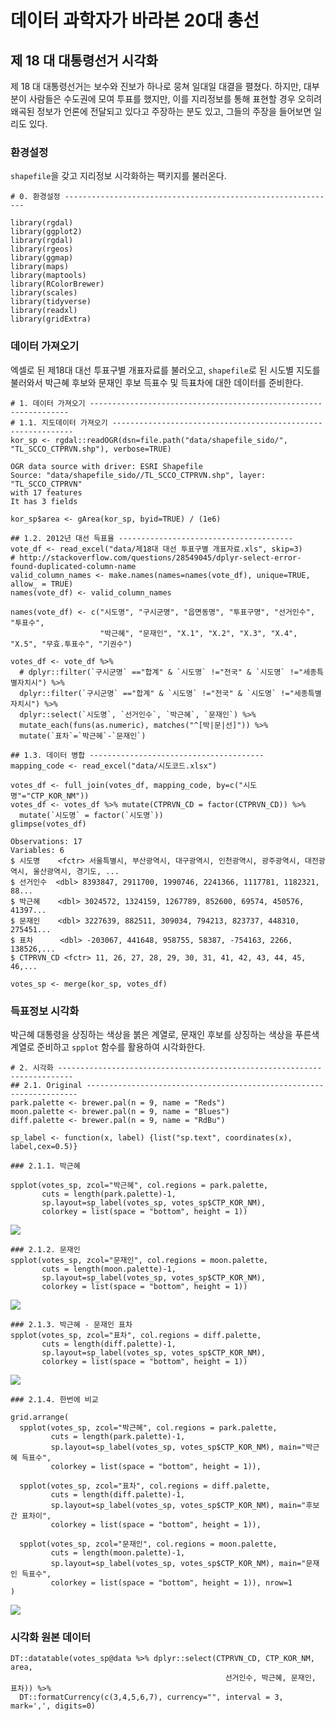 # 데이터 과학자가 바라본 20대 총선



## 제 18 대 대통령선거 시각화

제 18 대 대통령선거는 보수와 진보가 하나로 뭉쳐 일대일 대결을 펼쳤다.
하지만, 대부분이 사람들은 수도권에 모여 투표를 했지만, 이를 지리정보를 통해 표현할 경우 오히려 
왜곡된 정보가 언론에 전달되고 있다고 주장하는 분도 있고, 그들의 주장을 들어보면 일리도 있다.

### 환경설정

`shapefile`을 갖고 지리정보 시각화하는 팩키지를 불러온다.


~~~{.r}
# 0. 환경설정 -------------------------------------------------------------

library(rgdal)
library(ggplot2)
library(rgdal)
library(rgeos)
library(ggmap)
library(maps)
library(maptools)
library(RColorBrewer)
library(scales)
library(tidyverse)
library(readxl)
library(gridExtra)
~~~

### 데이터 가져오기

엑셀로 된 제18대 대선 투표구별 개표자료를 불러오고, `shapefile`로 된 시도별 지도를 불러와서
박근혜 후보와 문재인 후보 득표수 및 득표차에 대한 데이터를 준비한다.


~~~{.r}
# 1. 데이터 가져오기 -----------------------------------------------------------------
# 1.1. 지도데이터 가져오기 -------------------------------------------------------------
kor_sp <- rgdal::readOGR(dsn=file.path("data/shapefile_sido/", "TL_SCCO_CTPRVN.shp"), verbose=TRUE)
~~~



~~~{.output}
OGR data source with driver: ESRI Shapefile 
Source: "data/shapefile_sido//TL_SCCO_CTPRVN.shp", layer: "TL_SCCO_CTPRVN"
with 17 features
It has 3 fields

~~~



~~~{.r}
kor_sp$area <- gArea(kor_sp, byid=TRUE) / (1e6)

## 1.2. 2012년 대선 득표율 ---------------------------------------
vote_df <- read_excel("data/제18대 대선 투표구별 개표자료.xls", skip=3)
# http://stackoverflow.com/questions/28549045/dplyr-select-error-found-duplicated-column-name
valid_column_names <- make.names(names=names(vote_df), unique=TRUE, allow_ = TRUE)
names(vote_df) <- valid_column_names

names(vote_df) <- c("시도명", "구시군명", "읍면동명", "투표구명", "선거인수", "투표수", 
                    "박근혜", "문재인", "X.1", "X.2", "X.3", "X.4", "X.5", "무효.투표수", "기권수")

votes_df <- vote_df %>% 
  # dplyr::filter(`구시군명` =="합계" & `시도명` !="전국" & `시도명` !="세종특별자치시") %>%
  dplyr::filter(`구시군명` =="합계" & `시도명` !="전국" & `시도명` !="세종특별자치시") %>%
  dplyr::select(`시도명`, `선거인수`, `박근혜`, `문재인`) %>% 
  mutate_each(funs(as.numeric), matches("^[박|문|선]")) %>% 
  mutate(`표차`=`박근혜`-`문재인`)

## 1.3. 데이터 병합 ---------------------------------------
mapping_code <- read_excel("data/시도코드.xlsx")

votes_df <- full_join(votes_df, mapping_code, by=c("시도명"="CTP_KOR_NM"))
votes_df <- votes_df %>% mutate(CTPRVN_CD = factor(CTPRVN_CD)) %>% 
  mutate(`시도명` = factor(`시도명`))
glimpse(votes_df)
~~~



~~~{.output}
Observations: 17
Variables: 6
$ 시도명    <fctr> 서울특별시, 부산광역시, 대구광역시, 인천광역시, 광주광역시, 대전광역시, 울산광역시, 경기도, ...
$ 선거인수  <dbl> 8393847, 2911700, 1990746, 2241366, 1117781, 1182321, 88...
$ 박근혜    <dbl> 3024572, 1324159, 1267789, 852600, 69574, 450576, 41397...
$ 문재인    <dbl> 3227639, 882511, 309034, 794213, 823737, 448310, 275451...
$ 표차      <dbl> -203067, 441648, 958755, 58387, -754163, 2266, 138526,...
$ CTPRVN_CD <fctr> 11, 26, 27, 28, 29, 30, 31, 41, 42, 43, 44, 45, 46,...

~~~



~~~{.r}
votes_sp <- merge(kor_sp, votes_df)
~~~

### 득표정보 시각화

박근혜 대통령을 상징하는 색상을 붉은 계열로, 문재인 후보를 상징하는 색상을 푸른색 계열로 준비하고 
`spplot` 함수를 활용하여 시각화한다.



~~~{.r}
# 2. 시각화 -------------------------------------------------------------------------
## 2.1. Original --------------------------------------------------------------------
park.palette <- brewer.pal(n = 9, name = "Reds")
moon.palette <- brewer.pal(n = 9, name = "Blues")
diff.palette <- brewer.pal(n = 9, name = "RdBu")

sp_label <- function(x, label) {list("sp.text", coordinates(x), label,cex=0.5)}

### 2.1.1. 박근혜 

spplot(votes_sp, zcol="박근혜", col.regions = park.palette, 
       cuts = length(park.palette)-1,
       sp.layout=sp_label(votes_sp, votes_sp$CTP_KOR_NM), 
       colorkey = list(space = "bottom", height = 1))
~~~

<img src="fig/red-vs-blues-viz-1.png" style="display: block; margin: auto;" />

~~~{.r}
### 2.1.2. 문재인
spplot(votes_sp, zcol="문재인", col.regions = moon.palette, 
       cuts = length(moon.palette)-1,
       sp.layout=sp_label(votes_sp, votes_sp$CTP_KOR_NM), 
       colorkey = list(space = "bottom", height = 1))
~~~

<img src="fig/red-vs-blues-viz-2.png" style="display: block; margin: auto;" />

~~~{.r}
### 2.1.3. 박근혜 - 문재인 표차
spplot(votes_sp, zcol="표차", col.regions = diff.palette, 
       cuts = length(diff.palette)-1,
       sp.layout=sp_label(votes_sp, votes_sp$CTP_KOR_NM), 
       colorkey = list(space = "bottom", height = 1))
~~~

<img src="fig/red-vs-blues-viz-3.png" style="display: block; margin: auto;" />

~~~{.r}
### 2.1.4. 한번에 비교

grid.arrange(
  spplot(votes_sp, zcol="박근혜", col.regions = park.palette, 
         cuts = length(park.palette)-1,
         sp.layout=sp_label(votes_sp, votes_sp$CTP_KOR_NM), main="박근혜 득표수", 
         colorkey = list(space = "bottom", height = 1)),
  
  spplot(votes_sp, zcol="표차", col.regions = diff.palette, 
         cuts = length(diff.palette)-1,
         sp.layout=sp_label(votes_sp, votes_sp$CTP_KOR_NM), main="후보간 표차이", 
         colorkey = list(space = "bottom", height = 1)),
  
  spplot(votes_sp, zcol="문재인", col.regions = moon.palette, 
         cuts = length(moon.palette)-1,
         sp.layout=sp_label(votes_sp, votes_sp$CTP_KOR_NM), main="문재인 득표수", 
         colorkey = list(space = "bottom", height = 1)), nrow=1
)
~~~

<img src="fig/red-vs-blues-viz-4.png" style="display: block; margin: auto;" />

### 시각화 원본 데이터


~~~{.r}
DT::datatable(votes_sp@data %>% dplyr::select(CTPRVN_CD, CTP_KOR_NM, area, 
                                                선거인수, 박근혜, 문재인, 표차)) %>% 
  DT::formatCurrency(c(3,4,5,6,7), currency="", interval = 3, mark=',', digits=0)
~~~

<!--html_preserve--><div id="htmlwidget-b48644fb44650d9805f3" style="width:100%;height:auto;" class="datatables html-widget"></div>
<script type="application/json" data-for="htmlwidget-b48644fb44650d9805f3">{"x":{"filter":"none","data":[["10","9","16","15","5","3","6","2","1","8","7","4","14","13","17","12","11"],["42","41","48","47","29","27","30","26","11","36","31","28","46","45","50","44","43"],["강원도","경기도","경상남도","경상북도","광주광역시","대구광역시","대전광역시","부산광역시","서울특별시","세종특별자치시","울산광역시","인천광역시","전라남도","전라북도","제주특별자치도","충청남도","충청북도"],[16624.934186905,10154.8956384103,10508.3052456701,19016.5954829329,498.003139685362,879.903259087752,539.107264941478,769.298060799281,605.244224025221,464.870277561034,1054.78022589739,1045.64132399591,12121.9852777511,8057.62480354393,1845.54921681481,8212.3902052025,7408.90161647403],[1235647,9364077,2608874,2185987,1117781,1990746,1182321,2911700,8393847,null,886061,2241366,1530012,1483402,451731,1601751,1234832],[562876,3528915,1259174,1375164,69574,1267789,450576,1324159,3024572,null,413977,852600,116296,150315,166184,658928,518442],[340870,3442084,724896,316659,823737,309034,448310,882511,3227639,null,275451,794213,1038347,980322,161235,497630,398907],[222006,86831,534278,1058505,-754163,958755,2266,441648,-203067,null,138526,58387,-922051,-830007,4949,161298,119535]],"container":"<table class=\"display\">\n  <thead>\n    <tr>\n      <th> <\/th>\n      <th>CTPRVN_CD<\/th>\n      <th>CTP_KOR_NM<\/th>\n      <th>area<\/th>\n      <th>선거인수<\/th>\n      <th>박근혜<\/th>\n      <th>문재인<\/th>\n      <th>표차<\/th>\n    <\/tr>\n  <\/thead>\n<\/table>","options":{"columnDefs":[{"className":"dt-right","targets":[3,4,5,6,7]},{"orderable":false,"targets":0}],"order":[],"autoWidth":false,"orderClasses":false,"rowCallback":"function(row, data) {\nDTWidget.formatCurrency(this, row, data, 3, '', 0, 3, ',', '.', true);\nDTWidget.formatCurrency(this, row, data, 4, '', 0, 3, ',', '.', true);\nDTWidget.formatCurrency(this, row, data, 5, '', 0, 3, ',', '.', true);\nDTWidget.formatCurrency(this, row, data, 6, '', 0, 3, ',', '.', true);\nDTWidget.formatCurrency(this, row, data, 7, '', 0, 3, ',', '.', true);\n}"}},"evals":["options.rowCallback"],"jsHooks":[]}</script><!--/html_preserve-->
